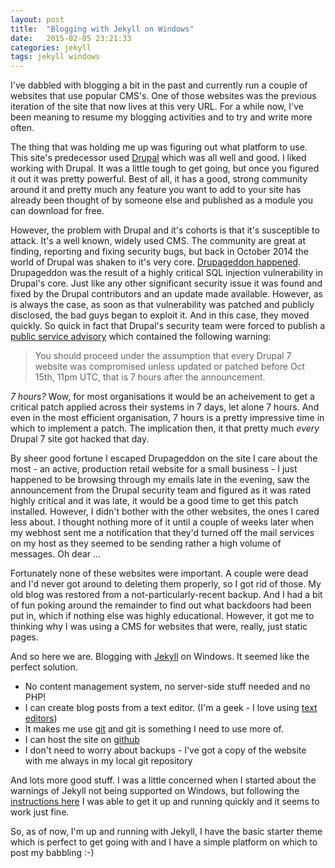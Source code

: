 ```yaml
---
layout: post
title:  "Blogging with Jekyll on Windows"
date:   2015-02-05 23:21:33
categories: jekyll
tags: jekyll windows
---
```

I've dabbled with blogging a bit in the past and currently run a couple of websites that use popular CMS's.  One of those websites was the previous iteration of the site that now lives at this very URL.  For a while now, I've been meaning to resume my blogging activities and to try and write more often.

The thing that was holding me up was figuring out what platform to use.  This site's predecessor used [Drupal][drupal] which was all well and good.  I liked working with Drupal.  It was a little tough to get going, but once you figured it out it was pretty powerful.  Best of all, it has a good, strong community around it and pretty much any feature you want to add to your site has already been thought of by someone else and published as a module you can download for free.

However, the problem with Drupal and it's cohorts is that it's susceptible to attack.  It's a well known, widely used CMS.  The community are great at finding, reporting and fixing security bugs, but back in October 2014 the world of Drupal was shaken to it's very core.  [Drupageddon happened][drupageddon].  Drupageddon was the result of a highly critical SQL injection vulnerability in Drupal's core.  Just like any other significant security issue it was found and fixed by the Drupal contributors and an update made available.  However, as is always the case, as soon as that vulnerability was patched and publicly disclosed, the bad guys began to exploit it.  And in this case, they moved quickly.  So quick in fact that Drupal's security team were forced to publish a [public service advisory][drupal-psa] which contained the following warning:

>  You should proceed under the assumption that every Drupal 7 website was compromised unless updated or patched before Oct 15th, 11pm UTC, that is 7 hours after the announcement.

*7 hours?*  Wow, for most organisations it would be an acheivement to get a critical patch applied across their systems in 7 days, let alone 7 hours.  And even in the most efficient organisation, 7 hours is a pretty impressive time in which to implement a patch.  The implication then, it that pretty much *every* Drupal 7 site got hacked that day.

By sheer good fortune I escaped Drupageddon on the site I care about the most - an active, production retail website for a small business - I just happened to be browsing through my emails late in the evening, saw the announcement from the Drupal security team and figured as it was rated highly critical and it was late, it would be a good time to get this patch installed.  However, I didn't bother with the other websites, the ones I cared less about.  I thought nothing more of it until a couple of weeks later when my webhost sent me a notification that they'd turned off the mail services on my host as they seemed to be sending rather a high volume of messages.  Oh dear ...

Fortunately none of these websites were important.  A couple were dead and I'd never got around to deleting them properly, so I got rid of those.  My old blog was restored from a not-particularly-recent backup.  And I had a bit of fun poking around the remainder to find out what backdoors had been put in, which if nothing else was highly educational.  However, it got me to thinking why I was using a CMS for websites that were, really, just static pages.

And so here we are.  Blogging with [Jekyll][jekyll] on Windows.  It seemed like the perfect solution.

- No content management system, no server-side stuff needed and no PHP!
- I can create blog posts from a text editor. (I'm a geek - I love using [text editors][sublime])
- It makes me use [git][git] and git is something I need to use more of.
- I can host the site on [github][github-pages]
- I don't need to worry about backups - I've got a copy of the website with me always in my local git repository

And lots more good stuff.  I was a little concerned when I started about the warnings of Jekyll not being supported on Windows, but following the [instructions here][jekyll-win] I was able to get it up and running quickly and it seems to work just fine.

So, as of now, I'm up and running with Jekyll, I have the basic starter theme which is perfect to get going with and I have a simple platform on which to post my babbling :-)

[drupal]:		http://drupal.org
[drupageddon]:	https://www.drupal.org/SA-CORE-2014-005
[drupal-psa]:	https://www.drupal.org/PSA-2014-003
[jekyll]:		http://jekyllrb.com/
[sublime]:		http://www.sublimetext.com/
[git]:			http://git-scm.com/
[github-pages]:	https://pages.github.com/
[jekyll-win]:	http://jekyll-windows.juthilo.com/